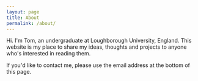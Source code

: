 ```yaml
---
layout: page
title: About
permalink: /about/
---
```


Hi. I'm Tom, an undergraduate at Loughborough University, England. This website is my place to share my ideas, thoughts and projects to anyone who's interested in reading them.
  
If you'd like to contact me, please use the email address at the bottom of this page.